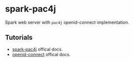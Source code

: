 # spark-pac4j
Spark web server with `pac4j` openid-connect implementation.

## Tutorials
- [spark-pac4j](https://github.com/pac4j/spark-pac4j) offical docs.
- [openid-connect](http://www.pac4j.org/docs/clients/openid-connect.html) offical docs.
